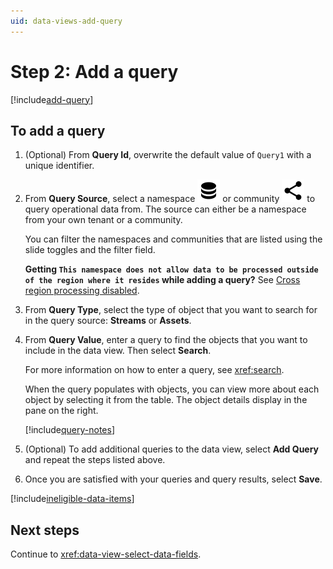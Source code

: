 ```yaml
---
uid: data-views-add-query
---
```


# Step 2: Add a query

[!include[add-query](_includes/add-query.md)]

## To add a query

1. (Optional) From **Query Id**, overwrite the default value of `Query1` with a unique identifier.

1. From **Query Source**, select a namespace ![namespace](../../_icons/default/database.svg) or community ![community](../../_icons/default/share-variant.svg) to query operational data from. The source can either be a namespace from your own tenant or a community.

   You can filter the namespaces and communities that are listed using the slide toggles and the filter field.

   **Getting `This namespace does not allow data to be processed outside of the region where it resides` while adding a query?** See [Cross region processing disabled](#cross-region-processing-disabled).

1. From **Query Type**, select the type of object that you want to search for in the query source: **Streams** or **Assets**.

1. From **Query Value**, enter a query to find the objects that you want to include in the data view. Then select **Search**.

   For more information on how to enter a query, see <xref:search>.

   When the query populates with objects, you can view more about each object by selecting it from the table. The object details display in the pane on the right.

   [!include[query-notes](_includes/query-notes.md)]

1. (Optional) To add additional queries to the data view, select **Add Query** and repeat the steps listed above.

1. Once you are satisfied with your queries and query results, select **Save**.

[!include[ineligible-data-items](_includes/ineligible-data-items.md)]


## Next steps

Continue to <xref:data-view-select-data-fields>.